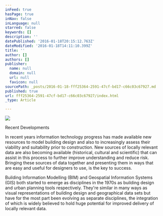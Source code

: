 ```yaml
---
inFeed: true
hasPage: true
inNav: false
inLanguage: null
starred: false
keywords: []
description: ''
datePublished: '2016-01-18T20:15:12.763Z'
dateModified: '2016-01-18T14:11:10.399Z'
title: ''
author: []
authors: []
publisher:
  name: null
  domain: null
  url: null
  favicon: null
sourcePath: _posts/2016-01-18-fff25364-2591-47cf-bd17-c66c03c67927.md
published: true
url: fff25364-2591-47cf-bd17-c66c03c67927/index.html
_type: Article

---
```

![](https://the-grid-user-content.s3-us-west-2.amazonaws.com/1f7b3811-f4ec-4591-ab0f-94e6e66753e3.jpg)

Recent Developments 

In recent years information technology progress has made available new resources to model building design 
and also to increasingly assess their viability and suitability prior to construction. New sources of locally 
relevant data are also becoming available (historical, cultural and scientific) that can assist in this process to 
further improve understanding and reduce risk. Bringing these sources of data together and presenting them 
in ways that are easy and useful for designers to use, is the key to success. 

Building Information Modelling 
(BIM) and Geospatial Information Systems (GIS) both started to emerge as disciplines in the 1970s as 
building design and urban planning tools respectively. They're similar in many ways as visual representations 
of building design and geographical data sets but have for the most part been evolving as separate 
disciplines, the integration of which is widely believed to hold huge potential for improved delivery of locally 
relevant data.